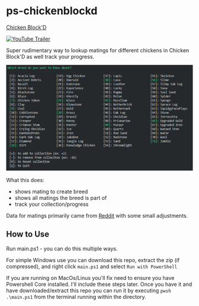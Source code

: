 # ps-chickenblockd

[Chicken Block'D](https://www.minecraft.net/en-us/pdp?id=3d1d849b-cfbc-4461-b384-7a84402a7213)

[![YouTube Trailer](https://img.youtube.com/vi/6uZKt0Kn5b4/0.jpg)](https://www.youtube.com/embed/6uZKt0Kn5b4)

Super rudimentary way to lookup matings for different chickens in Chicken Block'D as well track your progress.

![Sample Image](\img\sample.png)

What this does:
* shows mating to create breed
* shows all matings the breed is part of
* track your collection/progress

Data for matings primarily came from [Reddit](https://www.reddit.com/r/ChickenBlock/comments/mbvxis/all_the_breeding_combos_ive_found_so_far_in/gsjqsum?utm_source=share&utm_medium=web2x&context=3) with some small adjustments.

## How to Use

Run main.ps1 - you can do this multiple ways.

For simple Windows use you can download this repo, extract the zip (if compressed), and right click `main.ps1` and select `Run with PowerShell`

If you are running on MacOs/Linus you'll fix need to ensure you have Powershell Core installed. I'll include these steps later. Once you have it and have downloaded/extract this repo you can run it by executing `pwsh .\main.ps1` from the terminal running within the directory.